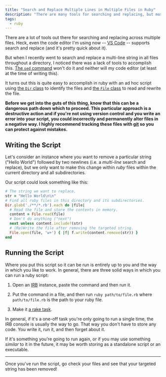 ```yaml
---
title: "Search and Replace Multiple Lines in Multiple Files in Ruby"
description: "There are many tools for searching and replacing, but most don't support changing multiple lines in one process."
tags:
  - ruby
---
```


There are a lot of tools out there for searching and replacing across multiple files. Heck, even the code editor I'm using now -- [VS Code](https://code.visualstudio.com/) -- supports search and replace (and it's pretty quick about it).

But when I recently went to search and replace a multi-line string in all files throughout a directory, I noticed there was a lack of tools to accomplish this. [The `sed` command](https://www.gnu.org/software/sed/manual/sed) won't do it and neither will my code editor (at least at the time of writing this).

It turns out this is quite easy to accomplish in ruby with an ad hoc script using [the `Dir` class](https://ruby-doc.org/core-2.5.1/Dir) to identify the files and [the `File` class](https://ruby-doc.org/core-2.5.1/File) to read and rewrite the file.

**Before we get into the guts of this thing, know that this can be a dangerous path down which to proceed. This particular approach is a destructive action and if you're not using version control and you write an error into your script, you could incorrectly and permanently alter files in a negative way. I highly recommend tracking these files with [git](https://git-scm.com/) so you can protect against mistakes.**

## Writing the Script

Let's consider an instance where you want to remove a particular string ("Hello World") followed by two newlines (i.e. a _multi-line_ search and replace), but we only want to make this change within _ruby_ files within the current directory and all subdirectories.

Our script could look something like this:

```ruby
# The string we want to replace.
str = "Hello World\n\n"
# Find all ruby files in this directory and its subdirectories.
Dir.glob('./**/*.rb').each do |file|
  # Read the file and store the contents in memory.
  content = File.read(file)
  # Don't do anything ("next")
  next unless content.include?(str)
  # (Re)Write the file after removing the targeted string.
  File.open(file, 'w+') { |f| f.write(content.remove(str)) }
end
```

## Running the Script

Where you put this script so it can be run is entirely up to you and the way in which you like to work. In general, there are three solid ways in which you can run a ruby script:

1. Open an [IRB](http://ruby-doc.org/stdlib-2.5.1/libdoc/irb/rdoc/IRB) instance, paste the command and then run it.

2. Put the command in a file, and then run `ruby path/to/file.rb` where `path/to/file.rb` is the path to your ruby file.

3. Make it [a rake task](https://github.com/ruby/rake).

In general, if it's a one-off task you're only going to run a single time, the IRB console is usually the way to go. That way you don't have to store any code. You write it, run it, and then forget about it.

If it's something you're going to run again, or if you may use something _similar_ to it in the future, it may be worth storing as a standalone script or an executable.

---

Once you've run the script, go check your files and see that your targeted string has been removed!
